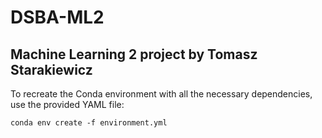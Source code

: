 # DSBA-ML2

## Machine Learning 2 project by Tomasz Starakiewicz

To recreate the Conda environment with all the necessary dependencies, use the provided YAML file:

`conda env create -f environment.yml`
